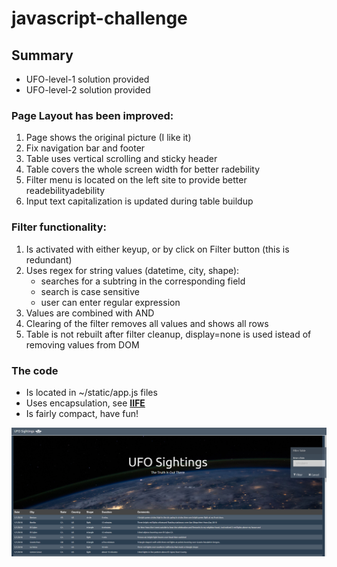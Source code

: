 # javascript-challenge

## Summary

* UFO-level-1 solution provided
* UFO-level-2 solution provided
 
 
### Page Layout has been improved:
1) Page shows the original picture (I like it)
2) Fix navigation bar and footer
3) Table uses vertical scrolling and sticky header
4) Table covers the whole screen width for better radebility
5) Filter menu is located on the left site to provide better readebilityadebility
6) Input text capitalization is updated during table buildup

### Filter functionality:
1) Is activated with either keyup, or by click on Filter button (this is redundant)
2) Uses regex for string values (datetime, city, shape):
	- searches for a subtring in the corresponding field
	- search is case sensitive
	- user can enter regular expression
3) Values are combined with AND
4) Clearing of the filter removes all values and shows all rows
5) Table is not rebuilt after filter cleanup, display=none is used istead of removing values from DOM

### The code
* Is located in ~/static/app.js files
* Uses encapsulation, see <b>[IIFE](https://developer.mozilla.org/en-US/docs/Glossary/IIFE)</b>
* Is fairly compact, have fun!


![UFO-level-1](UFO-level-1/documents/index.html.png)
